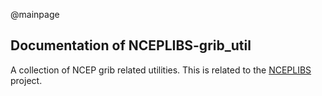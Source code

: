 @mainpage

## Documentation of NCEPLIBS-grib_util

A collection of NCEP grib related utilities. This is related to the
[NCEPLIBS](https://github.com/NOAA-EMC/NCEPLIBS) project.

